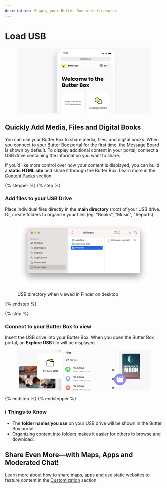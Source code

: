 ```yaml
---
description: Supply your Butter Box with treasures
---
```


# Load USB

<figure><img src="../.gitbook/assets/default portal.png" alt=""><figcaption></figcaption></figure>



## Quickly Add Media, Files and Digital Books

You can use your Butter Box to share media, files, and digital books. When you connect to your Butter Box portal for the first time, the Message Board is shown by default. To display additional content in your portal, connect a USB drive containing the information you want to share.

If you’d like more control over how your content is displayed, you can build a **static HTML site** and share it through the Butter Box. Learn more in the [Content Packs](../customization/content-packs.md) section.



{% stepper %}
{% step %}
### Add files to your USB Drive

Place individual files directly in the **main directory** (root) of your USB drive. Or, create folders to organize your files (eg. "Books", "Music", "Reports)

<figure><img src="../.gitbook/assets/Screenshot 2025-08-16 at 9.50.15 PM.png" alt=""><figcaption><p>USB directory when viewed in Finder on desktop</p></figcaption></figure>
{% endstep %}

{% step %}
### Connect to your Butter Box to view

Insert the USB drive into your Butter Box. When you open the Butter Box portal, an **Explore USB** tile will be displayed.

<figure><img src="../.gitbook/assets/media-type-explore.png" alt=""><figcaption></figcaption></figure>
{% endstep %}
{% endstepper %}

### ℹ️ Things to Know

* The **folder names you use** on your USB drive will be shown in the Butter Box portal.
* Organizing content into folders makes it easier for others to browse and download.



## Share Even More—with Maps, Apps and Moderated Chat!

Learn more about how to share maps, apps and use static websites to feature content in the [Customization](../customization/) section.






